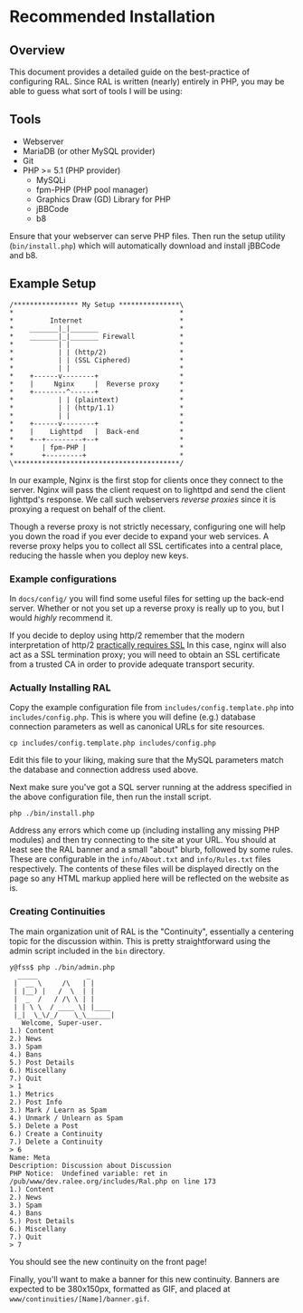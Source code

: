 Recommended Installation
========================

Overview
--------

This document provides a detailed guide on the best-practice of configuring
RAL. Since RAL is written (nearly) entirely in PHP, you may be able to guess
what sort of tools I will be using:

Tools
-----

* Webserver
* MariaDB (or other MySQL provider)
* Git
* PHP >= 5.1 (PHP provider)
	- MySQLi
	- fpm-PHP (PHP pool manager)
	- Graphics Draw (GD) Library for PHP
	- jBBCode
	- b8

Ensure that your webserver can serve PHP files. Then run the setup utility
(`bin/install.php`) which will automatically download and install jBBCode
and b8.

Example Setup
-------------

	/**************** My Setup ***************\
	*                                         *
	*         Internet                        *
	*    _______|_|_______                    *
	*    _______|_|_______ Firewall           *
	*           | |                           *
	*           | | (http/2)                  *
	*           | | (SSL Ciphered)            *
	*           | |                           *
	*    +------v--------+                    *
	*    |     Nginx     |  Reverse proxy     *
	*    +--------^------+                    *
	*           | | (plaintext)               *
	*           | | (http/1.1)                *
	*           | |                           *
	*    +------v--------+                    *
	*    |    Lighttpd   |  Back-end          *
	*    +--+---------+--+                    *
	*       | fpm-PHP |                       *
	*       +---------+                       *
	\*****************************************/

In our example, Nginx is the first stop for clients once they connect to the
server. Nginx will pass the client request on to lighttpd and send the client
lighttpd's response. We call such webservers *reverse proxies* since it is
proxying a request on behalf of the client.

Though a reverse proxy is not strictly necessary, configuring one will help
you down the road if you ever decide to expand your web services. A reverse
proxy helps you to collect all SSL certificates into a central place,
reducing the hassle when you deploy new keys.

### Example configurations

In `docs/config/` you will find some useful files for setting up the
back-end server. Whether or not you set up a reverse proxy is really up to
you, but I would _highly_ recommend it.

If you decide to deploy using http/2 remember that the modern interpretation
of http/2 [practically requires SSL](https://www.nginx.com/wp-content/uploads/2015/09/NGINX_HTTP2_White_Paper_v4.pdf>)
In this case, nginx will also act as a SSL termination proxy; you will need
to obtain an SSL certificate from a trusted CA in order to provide adequate
transport security.

### Actually Installing RAL

Copy the example configuration file from `includes/config.template.php` into
`includes/config.php`. This is where you will define (e.g.) database connection
parameters as well as canonical URLs for site resources.

```
cp includes/config.template.php includes/config.php
```

Edit this file to your liking, making sure that the MySQL parameters match the
database and connection address used above.

Next make sure you've got a SQL server running at the address specified in the
above configuration file, then run the install script.

```
php ./bin/install.php
```

Address any errors which come up (including installing any missing PHP modules)
and then try connecting to the site at your URL. You should at least see the RAL
banner and a small "about" blurb, followed by some rules. These are configurable
in the `info/About.txt` and `info/Rules.txt` files respectively. The contents of
these files will be displayed directly on the page so any HTML markup applied
here will be reflected on the website as is.

### Creating Continuities

The main organization unit of RAL is the "Continuity", essentially a centering
topic for the discussion within. This is pretty straightforward using the admin
script included in the `bin` directory.

```
y@fss$ php ./bin/admin.php
  _____            _
 |  __ \     /\   | |
 | |__) |   /  \  | |
 |  _  /   / /\ \ | |
 | | \ \  / ____ \| |____
 |_|  \_\/_/    \_\______|
   Welcome, Super-user.
1.) Content
2.) News
3.) Spam
4.) Bans
5.) Post Details
6.) Miscellany
7.) Quit
> 1
1.) Metrics
2.) Post Info
3.) Mark / Learn as Spam
4.) Unmark / Unlearn as Spam
5.) Delete a Post
6.) Create a Continuity
7.) Delete a Continuity
> 6
Name: Meta
Description: Discussion about Discussion
PHP Notice:  Undefined variable: ret in /pub/www/dev.ralee.org/includes/Ral.php on line 173
1.) Content
2.) News
3.) Spam
4.) Bans
5.) Post Details
6.) Miscellany
7.) Quit
> 7
```

You should see the new continuity on the front page!

Finally, you'll want to make a banner for this new continuity. Banners are
expected to be 380x150px, formatted as GIF, and placed at
`www/continuities/[Name]/banner.gif`.
